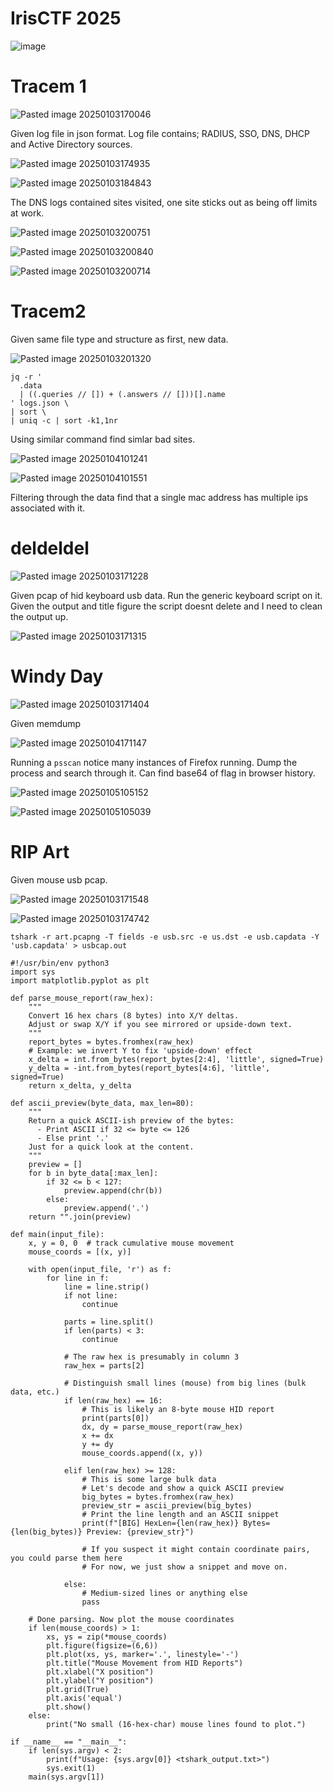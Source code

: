# IrisCTF 2025

![image](https://github.com/user-attachments/assets/362c861b-3107-408b-a6fe-3d47fed3857b)


# Tracem 1

![Pasted image 20250103170046](https://github.com/user-attachments/assets/500672ff-1b6f-4ab4-a7f3-700027d01af0)

Given log file in json format. Log file contains; RADIUS, SSO, DNS, DHCP and Active Directory sources.

![Pasted image 20250103174935](https://github.com/user-attachments/assets/f6a8962b-0bf9-4d49-bd32-88ccc58e46aa)

![Pasted image 20250103184843](https://github.com/user-attachments/assets/43e84ef3-deec-47dc-8193-c291aad69778)

The DNS logs contained sites visited, one site sticks out as being off limits at work.

![Pasted image 20250103200751](https://github.com/user-attachments/assets/caa3cfdb-1f34-41ee-a64e-3f9d698f6053)

![Pasted image 20250103200840](https://github.com/user-attachments/assets/808c448d-87f5-4cf7-91d0-70045bde5dae)

![Pasted image 20250103200714](https://github.com/user-attachments/assets/18040fae-3337-41ad-a153-509f2c28e759)

# Tracem2 

Given same file type and structure as first, new data.

![Pasted image 20250103201320](https://github.com/user-attachments/assets/2bbe1ba0-0174-41d2-9a05-32be1fb70fb9)

```
jq -r '                                                 
  .data
  | ((.queries // []) + (.answers // []))[].name
' logs.json \
| sort \
| uniq -c | sort -k1,1nr

```

Using similar command find simlar bad sites.

![Pasted image 20250104101241](https://github.com/user-attachments/assets/0b8615c2-95ad-46f8-bd40-cff775221b9d)

![Pasted image 20250104101551](https://github.com/user-attachments/assets/e09ed40c-ea35-4f13-a6bd-4a3747499c66)

Filtering through the data find that a single mac address has multiple ips associated with it.



# deldeldel

![Pasted image 20250103171228](https://github.com/user-attachments/assets/72e5025a-5418-4ec5-b100-95a0d83f8477)

Given pcap of hid keyboard usb data. Run the generic keyboard script on it. Given the output and title figure the script doesnt delete and I need to clean the output up.

![Pasted image 20250103171315](https://github.com/user-attachments/assets/d1e1b4ef-9cdb-4749-8cd2-233dcad0d675)

# Windy Day

![Pasted image 20250103171404](https://github.com/user-attachments/assets/261e5483-b555-4a58-8677-f6fc4ed5d23d)

Given memdump

![Pasted image 20250104171147](https://github.com/user-attachments/assets/a625bd23-81ac-4281-a47f-34e49e116fab)

Running a `psscan` notice many instances of Firefox running. Dump the process and search through it. Can find base64 of flag in browser history.

![Pasted image 20250105105152](https://github.com/user-attachments/assets/b22c1b2b-5756-4772-85e6-5295ac81215b)

![Pasted image 20250105105039](https://github.com/user-attachments/assets/265c1f91-c5c0-47fb-8b61-b22391aa1665)


# RIP Art

Given mouse usb pcap.

![Pasted image 20250103171548](https://github.com/user-attachments/assets/f543ae61-b9d8-4b1e-a74b-4422c6383aa6)

![Pasted image 20250103174742](https://github.com/user-attachments/assets/d1fbe3b0-555a-471c-b72f-912b8e5143c8)

```tshark -r art.pcapng -T fields -e usb.src -e us.dst -e usb.capdata -Y 'usb.capdata' > usbcap.out```

```
#!/usr/bin/env python3
import sys
import matplotlib.pyplot as plt

def parse_mouse_report(raw_hex):
    """
    Convert 16 hex chars (8 bytes) into X/Y deltas.
    Adjust or swap X/Y if you see mirrored or upside-down text.
    """
    report_bytes = bytes.fromhex(raw_hex)
    # Example: we invert Y to fix 'upside-down' effect
    x_delta = int.from_bytes(report_bytes[2:4], 'little', signed=True)
    y_delta = -int.from_bytes(report_bytes[4:6], 'little', signed=True)
    return x_delta, y_delta

def ascii_preview(byte_data, max_len=80):
    """
    Return a quick ASCII-ish preview of the bytes:
      - Print ASCII if 32 <= byte <= 126
      - Else print '.'
    Just for a quick look at the content.
    """
    preview = []
    for b in byte_data[:max_len]:
        if 32 <= b < 127:
            preview.append(chr(b))
        else:
            preview.append('.')
    return "".join(preview)

def main(input_file):
    x, y = 0, 0  # track cumulative mouse movement
    mouse_coords = [(x, y)]

    with open(input_file, 'r') as f:
        for line in f:
            line = line.strip()
            if not line:
                continue

            parts = line.split()
            if len(parts) < 3:
                continue

            # The raw hex is presumably in column 3
            raw_hex = parts[2]

            # Distinguish small lines (mouse) from big lines (bulk data, etc.)
            if len(raw_hex) == 16:
                # This is likely an 8-byte mouse HID report
                print(parts[0])
                dx, dy = parse_mouse_report(raw_hex)
                x += dx
                y += dy
                mouse_coords.append((x, y))

            elif len(raw_hex) >= 128:
                # This is some large bulk data
                # Let's decode and show a quick ASCII preview
                big_bytes = bytes.fromhex(raw_hex)
                preview_str = ascii_preview(big_bytes)
                # Print the line length and an ASCII snippet
                print(f"[BIG] HexLen={len(raw_hex)} Bytes={len(big_bytes)} Preview: {preview_str}")

                # If you suspect it might contain coordinate pairs, you could parse them here
                # For now, we just show a snippet and move on.

            else:
                # Medium-sized lines or anything else
                pass

    # Done parsing. Now plot the mouse coordinates
    if len(mouse_coords) > 1:
        xs, ys = zip(*mouse_coords)
        plt.figure(figsize=(6,6))
        plt.plot(xs, ys, marker='.', linestyle='-')
        plt.title("Mouse Movement from HID Reports")
        plt.xlabel("X position")
        plt.ylabel("Y position")
        plt.grid(True)
        plt.axis('equal')
        plt.show()
    else:
        print("No small (16-hex-char) mouse lines found to plot.")

if __name__ == "__main__":
    if len(sys.argv) < 2:
        print(f"Usage: {sys.argv[0]} <tshark_output.txt>")
        sys.exit(1)
    main(sys.argv[1])

```

